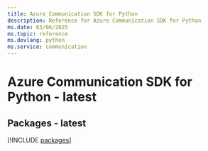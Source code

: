 ```yaml
---
title: Azure Communication SDK for Python
description: Reference for Azure Communication SDK for Python
ms.date: 03/06/2025
ms.topic: reference
ms.devlang: python
ms.service: communication
---
```

# Azure Communication SDK for Python - latest
## Packages - latest
[!INCLUDE [packages](communication-index.md)]